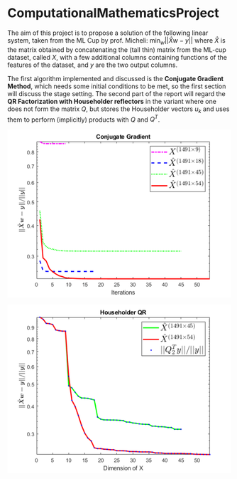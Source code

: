 # ComputationalMathematicsProject
The aim of this project is to propose a solution of the following linear system, taken from the ML Cup by prof. Micheli:
$\min_{w} ||\hat{X}w-y||$
where $\hat{X}$ is the matrix obtained by concatenating the (tall thin) matrix from the ML-cup dataset, called $X$, with a few additional columns containing functions of the features of the dataset, and $y$ are the two output columns.

The first algorithm implemented and discussed is the **Conjugate Gradient Method**, which needs some initial conditions to be met, so the first section will discuss the stage setting. 
The second part of the report will regard the **QR Factorization with Householder reflectors** in the variant where one does not form the matrix $Q$, but stores the Householder vectors $u_k$ and uses them to perform (implicitly) products with $Q$ and $Q^T$.

![Convergence curve CG](CG/utils/graph/(new)cg_loss.png)

![Convergence curve QR](QR/utils/graph/(new)qr_losses.png)
